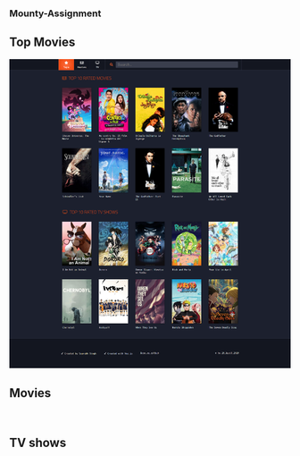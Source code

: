 ### Mounty-Assignment
## Top Movies
![](screencapture-localhost-8081-2020-04-21-11_28_19.png)
## Movies
![]()
## TV shows
![]()

